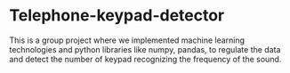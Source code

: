 # Telephone-keypad-detector
This is a group project where we implemented machine learning technologies and python libraries like numpy, pandas, to regulate the data and detect the number of keypad recognizing the frequency of the sound. 
